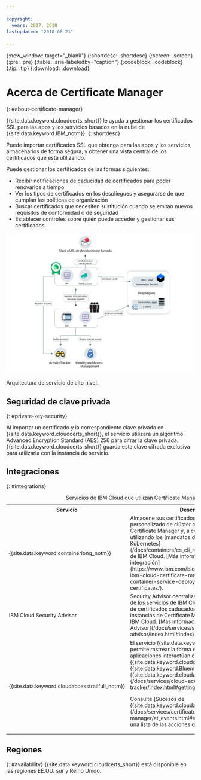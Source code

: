 ```yaml
---

copyright:
  years: 2017, 2018
lastupdated: "2018-08-21"

---
```


{:new_window: target="_blank"}
{:shortdesc: .shortdesc}
{:screen: .screen}
{:pre: .pre}
{:table: .aria-labeledby="caption"}
{:codeblock: .codeblock}
{:tip: .tip}
{:download: .download}


# Acerca de Certificate Manager
{: #about-certificate-manager}

{{site.data.keyword.cloudcerts_short}} le ayuda a gestionar los certificados SSL para las apps y los servicios basados en la nube de {{site.data.keyword.IBM_notm}}.
{: shortdesc}

Puede importar certificados SSL que obtenga para las apps y los servicios, almacenarlos de forma segura, y obtener una vista central de los certificados que está utilizando.

Puede gestionar los certificados de las formas siguientes:

* Recibir notificaciones de caducidad de certificados para poder renovarlos a tiempo
* Ver los tipos de certificados en los despliegues y asegurarse de que cumplan las políticas de organización
* Buscar certificados que necesiten sustitución cuando se emitan nuevos requisitos de conformidad o de seguridad
* Establecer controles sobre quién puede acceder y gestionar sus certificados

![Diagrama de arquitectura de servicio de alto nivel](images/high-level-architecture.png)
<caption>Arquitectura de servicio de alto nivel.</caption>

## Seguridad de clave privada
{: #private-key-security}

Al importar un certificado y la correspondiente clave privada en {{site.data.keyword.cloudcerts_short}}, el servicio utilizará un algoritmo Advanced Encryption Standard (AES) 256 para cifrar la clave privada. {{site.data.keyword.cloudcerts_short}} guarda esta clave cifrada exclusiva para utilizarla con la instancia de servicio.

## Integraciones
{: #integrations}
<table>
<caption>Servicios de IBM Cloud que utilizan Certificate Manager</caption>
  <tr>
    <th> Servicio </th>
    <th> Descripción </th>
  </tr>
  <tr>
    <td>{{site.data.keyword.containerlong_notm}}</td>
    <td>Almacene sus certificados de dominio personalizado de clúster de Kubernetes en Certificate Manager y, a continuación, despliéguelos utilizando los [mandatos del plugin del servicio Kubernetes](/docs/containers/cs_cli_reference.html) para la CLI de IBM Cloud. [Más información sobre esta integración](https://www.ibm.com/blogs/bluemix/2018/01/use-ibm-cloud-certificate-manager-ibm-cloud-container-service-deploy-custom-domain-tls-certificates/).</td>
  </tr>
  <tr>
    <td>IBM Cloud Security Advisor</td>
    <td>Security Advisor centraliza la información de valor de los servicios de IBM Cloud, incluida la indicación de certificados caducados o a punto de caducar en instancias de Certificate Manager de su cuenta de IBM Cloud. [Más información sobre Security Advisor](/docs/services/security-advisor/index.html#index)</td>
  </tr><tr>
    <td>{{site.data.keyword.cloudaccesstrailfull_notm}}</td>
    <td>El servicio {{site.data.keyword.cloudaccesstrailfull}} permite rastrear la forma en la que usuarios y aplicaciones interactúan con el servicio {{site.data.keyword.cloudcerts_long}} en {{site.data.keyword.Bluemix}}. [Aprenda más sobre {{site.data.keyword.cloudaccesstrailshort}}](/docs/services/cloud-activity-tracker/index.html#getting-started-with-cla).
    <p>Consulte [Sucesos de {{site.data.keyword.cloudaccesstrailshort}}](/docs/services/certificate-manager/at_events.html#at_events) para obtener una lista de las acciones que generan un suceso.</p></td>
  </tr>
</table>

## Regiones
{: #availability}
{{site.data.keyword.cloudcerts_short}} está disponible en las regiones EE.UU. sur y Reino Unido.

